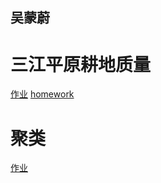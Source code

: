 ## 吴蒙蔚


# 三江平原耕地质量
<a href="/landuse1.md">作业</a>
<a href="/landuse.html">homework</a>


# 聚类
<a href="/聚类.html">作业</a>
